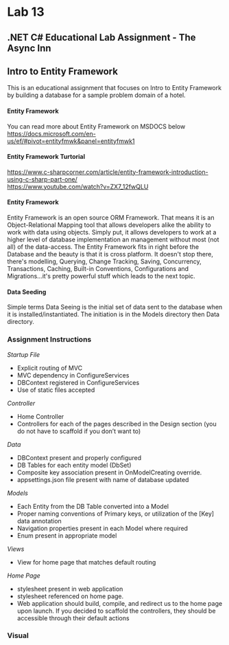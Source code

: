 # Lab 13
## .NET C# Educational Lab Assignment - The Async Inn

## Intro to Entity Framework
This is an educational assignment that focuses on Intro to Entity Framework by building a database for a sample problem domain of a hotel.</br>

#### Entity Framework
You can read more about Entity Framework on MSDOCS below </br>
https://docs.microsoft.com/en-us/ef/#pivot=entityfmwk&panel=entityfmwk1</br>

#### Entity Framework Turtorial
https://www.c-sharpcorner.com/article/entity-framework-introduction-using-c-sharp-part-one/</br>
https://www.youtube.com/watch?v=ZX7_12fwQLU</br>

#### Entity Framework
Entity Framework is an open source ORM Framework. That means it is an Object-Relational Mapping tool that allows developers alike the ability to work with data using objects. Simply put, it allows developers to work at a higher level of database implementation an management without most (not all) of the data-access. The Entity Framework fits in right before the Database and the beauty is that it is cross platform. It doesn't stop there, there's modelling, Querying, Change Tracking, Saving, Concurrency, Transactions, Caching, Built-in Conventions, Configurations and Migrations...it's pretty powerful stuff which leads to the next topic.

#### Data Seeding
Simple terms Data Seeing is the initial set of data sent to the database when it is installed/instantiated. The initiation is in the Models directory then Data directory.


### Assignment Instructions
_Startup File_
* Explicit routing of MVC
* MVC dependency in ConfigureServices
* DBContext registered in ConfigureServices
* Use of static files accepted

_Controller_
* Home Controller
* Controllers for each of the pages described in the Design section (you do not have to scaffold if you don’t want to)

_Data_
* DBContext present and properly configured
* DB Tables for each entity model (DbSet<T>)
* Composite key association present in OnModelCreating override.
* appsettings.json file present with name of database updated

_Models_
* Each Entity from the DB Table converted into a Model
* Proper naming conventions of Primary keys, or utilization of the [Key] data annotation
* Navigation properties present in each Model where required
* Enum present in appropriate model

_Views_
* View for home page that matches default routing

_Home Page_
* stylesheet present in web application
* stylesheet referenced on home page.
* Web application should build, compile, and redirect us to the home page upon launch. If you decided to scaffold the controllers, they should be accessible through their default actions

### Visual
